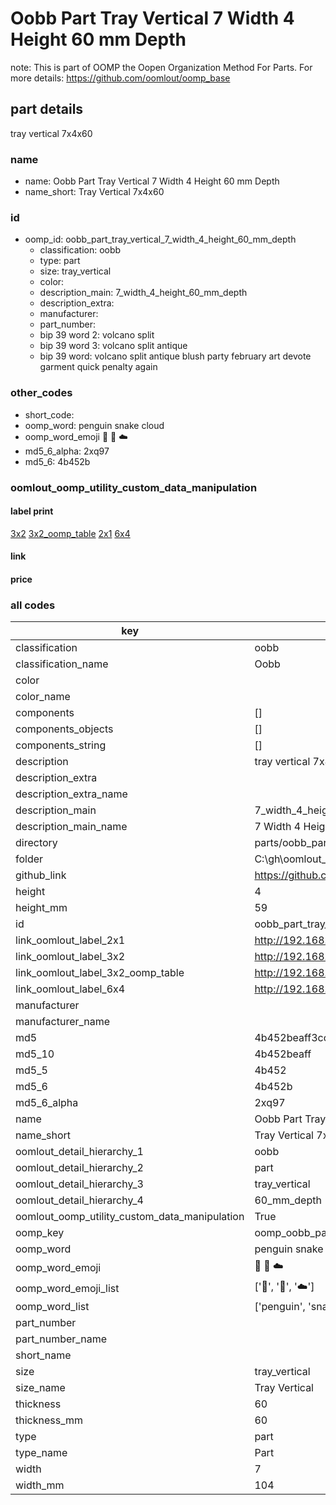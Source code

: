 # Oobb Part Tray Vertical 7 Width 4 Height 60 mm Depth  

note: This is part of OOMP the Oopen Organization Method For Parts. For more details: https://github.com/oomlout/oomp_base

##  part details
  



tray vertical 7x4x60



### name
* name: Oobb Part Tray Vertical 7 Width 4 Height 60 mm Depth
* name_short: Tray Vertical 7x4x60 
### id
* oomp_id: oobb_part_tray_vertical_7_width_4_height_60_mm_depth
  * classification: oobb
  * type: part
  * size: tray_vertical
  * color: 
  * description_main: 7_width_4_height_60_mm_depth
  * description_extra: 
  * manufacturer: 
  * part_number: 
  * bip 39 word 2: volcano split
  * bip 39 word 3: volcano split antique
  * bip 39 word: volcano split antique blush party february art devote garment quick penalty again

### other_codes
* short_code: 
* oomp_word: penguin snake cloud
* oomp_word_emoji :penguin: :snake: :cloud:
* md5_6_alpha: 2xq97
* md5_6: 4b452b






### oomlout_oomp_utility_custom_data_manipulation
#### label print
[3x2](http://192.168.1.245:1112/?label=oomp%202xq97)
[3x2_oomp_table](http://192.168.1.108:1112/?label=oomp%202xq97)
[2x1](http://192.168.1.242:1112/?label=oomp%202xq97)
[6x4](http://192.168.1.55:1112/?label=oomp%202xq97)    

#### link

                              

#### price







### all codes 
| key | value |  
| --- | --- |  
| classification | oobb |  
| classification_name | Oobb |  
| color |  |  
| color_name |  |  
| components | [] |  
| components_objects | [] |  
| components_string | [] |  
| description | tray vertical 7x4x60 |  
| description_extra |  |  
| description_extra_name |  |  
| description_main | 7_width_4_height_60_mm_depth |  
| description_main_name | 7 Width 4 Height 60 mm Depth |  
| directory | parts/oobb_part_tray_vertical_7_width_4_height_60_mm_depth |  
| folder | C:\gh\oomlout_oobb_version_4_generated_parts\parts\oobb_part_tray_vertical_7_width_4_height_60_mm_depth |  
| github_link | https://github.com/oomlout/oomlout_oomp_part_src/tree/main/parts/oobb_part_tray_vertical_7_width_4_height_60_mm_depth |  
| height | 4 |  
| height_mm | 59 |  
| id | oobb_part_tray_vertical_7_width_4_height_60_mm_depth |  
| link_oomlout_label_2x1 | http://192.168.1.242:1112/?label=oomp%202xq97 |  
| link_oomlout_label_3x2 | http://192.168.1.245:1112/?label=oomp%202xq97 |  
| link_oomlout_label_3x2_oomp_table | http://192.168.1.108:1112/?label=oomp%202xq97 |  
| link_oomlout_label_6x4 | http://192.168.1.55:1112/?label=oomp%202xq97 |  
| manufacturer |  |  
| manufacturer_name |  |  
| md5 | 4b452beaff3cc1995150418813f48fad |  
| md5_10 | 4b452beaff |  
| md5_5 | 4b452 |  
| md5_6 | 4b452b |  
| md5_6_alpha | 2xq97 |  
| name | Oobb Part Tray Vertical 7 Width 4 Height 60 mm Depth |  
| name_short | Tray Vertical 7x4x60  |  
| oomlout_detail_hierarchy_1 | oobb |  
| oomlout_detail_hierarchy_2 | part |  
| oomlout_detail_hierarchy_3 | tray_vertical |  
| oomlout_detail_hierarchy_4 | 60_mm_depth |  
| oomlout_oomp_utility_custom_data_manipulation | True |  
| oomp_key | oomp_oobb_part_tray_vertical_7_width_4_height_60_mm_depth |  
| oomp_word | penguin snake cloud |  
| oomp_word_emoji | :penguin: :snake: :cloud: |  
| oomp_word_emoji_list | [':penguin:', ':snake:', ':cloud:'] |  
| oomp_word_list | ['penguin', 'snake', 'cloud'] |  
| part_number |  |  
| part_number_name |  |  
| short_name |  |  
| size | tray_vertical |  
| size_name | Tray Vertical |  
| thickness | 60 |  
| thickness_mm | 60 |  
| type | part |  
| type_name | Part |  
| width | 7 |  
| width_mm | 104 |  
